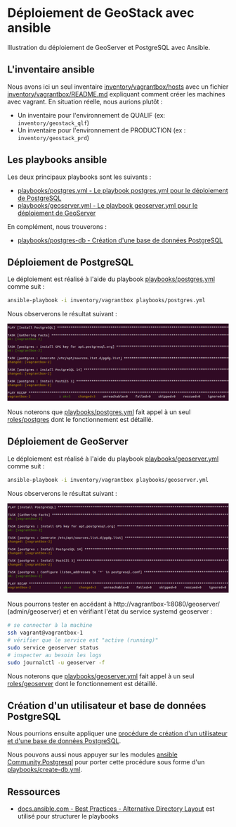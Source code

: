# Déploiement de GeoStack avec ansible

Illustration du déploiement de GeoServer et PostgreSQL avec Ansible.

## L'inventaire ansible

Nous avons ici un seul inventaire [inventory/vagrantbox/hosts](inventory/vagrantbox/hosts) avec un fichier [inventory/vagrantbox/README.md](inventory/vagrantbox/README.md) expliquant comment créer les machines avec vagrant. En situation réelle, nous aurions plutôt :

* Un inventaire pour l'environnement de QUALIF (ex: `inventory/geostack_qlf`)
* Un inventaire pour l'environnement de PRODUCTION (ex : `inventory/geostack_prd`)

## Les playbooks ansible

Les deux principaux playbooks sont les suivants :

* [playbooks/postgres.yml - Le playbook postgres.yml pour le déploiement de PostgreSQL](postgres.md)
* [playbooks/geoserver.yml - Le playbook geoserver.yml pour le déploiement de GeoServer](geoserver.md)

En complément, nous trouverons :

* [playbooks/postgres-db - Création d'une base de données PostgreSQL](postgres-db.md)


## Déploiement de PostgreSQL

Le déploiement est réalisé à l'aide du playbook [playbooks/postgres.yml](playbooks/postgres.yml) comme suit :

```bash
ansible-playbook -i inventory/vagrantbox playbooks/postgres.yml
```

Nous observerons le résultat suivant :

![ansible-playbook postgres.yml](docs/ansible-playbook-postgres.png)

Nous noterons que [playbooks/postgres.yml](playbooks/postgres.yml) fait appel à un seul [roles/postgres](roles/postgres/README.md) dont le fonctionnement est détaillé.


## Déploiement de GeoServer

Le déploiement est réalisé à l'aide du playbook [playbooks/geoserver.yml](playbooks/geoserver.yml) comme suit :

```bash
ansible-playbook -i inventory/vagrantbox playbooks/geoserver.yml
```

Nous observerons le résultat suivant :

![ansible-playbook geoserver.yml](docs/ansible-playbook-geoserver.png)

Nous pourrons tester en accédant à http://vagrantbox-1:8080/geoserver/ (admin/geoserver) et en vérifiant l'état du service systemd geoserver :

```bash
# se connecter à la machine
ssh vagrant@vagrantbox-1
# vérifier que le service est "active (running)"
sudo service geoserver status
# inspecter au besoin les logs
sudo journalctl -u geoserver -f
```

Nous noterons que [playbooks/geoserver.yml](playbooks/geoserver.yml) fait appel à un seul [roles/geoserver](roles/geoserver/README.md) dont le fonctionnement est détaillé.


## Création d'un utilisateur et base de données PostgreSQL

Nous pourrions ensuite appliquer une [procédure de création d'un utilisateur et d'une base de données PostgreSQL](docs/create-db.md).

Nous pouvons aussi nous appuyer sur les modules [ansible Community.Postgresql](https://docs.ansible.com/ansible/latest/collections/community/postgresql/index.html#plugin-index) pour porter cette procédure sous forme d'un [playbooks/create-db.yml](playbooks/create-db.yml).


## Ressources

* [docs.ansible.com - Best Practices - Alternative Directory Layout](https://docs.ansible.com/ansible/2.9/user_guide/playbooks_best_practices.html#alternative-directory-layout) est utilisé pour structurer le playbooks


